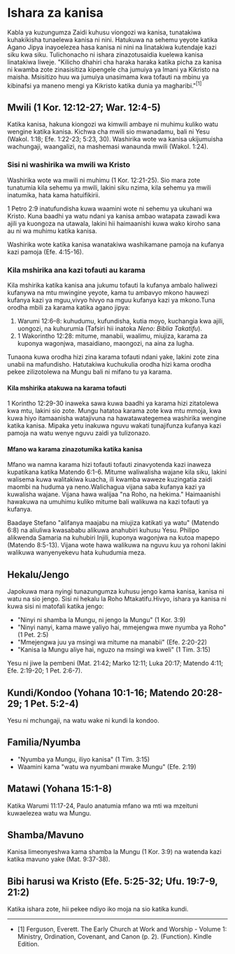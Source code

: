# Ishara za kanisa

Kabla ya kuzungumza Zaidi kuhusu viongozi wa kanisa, tunatakiwa kuhakikisha tunaelewa kanisa ni nini. Hatukuwa na sehemu yeyote katika Agano Jipya inayoelezea hasa kanisa ni nini na linatakiwa kutendaje kazi siku kwa siku. Tulichonacho ni ishara zinazotusaidia kuelewa kanisa linatakiwa liweje. "Kilicho dhahiri cha haraka haraka katika picha za kanisa ni kwamba zote zinasisitiza kipengele cha jumuiya ya Imani ya Kikristo na maisha. Msisitizo huu wa jumuiya unasimama kwa tofauti na mbinu ya kibinafsi ya maneno mengi ya Kikristo katika dunia ya magharibi."<sup>[1]</sup>

## Mwili (1 Kor. 12:12-27; War. 12:4-5)

Katika kanisa, hakuna kiongozi wa kimwili ambaye ni muhimu kuliko watu wengine katika kanisa. Kichwa cha mwili sio mwanadamu, bali ni Yesu (Wakol. 1:18; Efe. 1:22-23; 5:23, 30). Washirika wote wa kanisa ukijumuisha wachungaji, waangalizi, na mashemasi wanaunda mwili (Wakol. 1:24).

### Sisi ni washirika wa mwili wa Kristo

Washirika wote wa mwili ni muhimu (1 Kor. 12:21-25). Sio mara zote tunatumia kila sehemu ya mwili, lakini siku nzima, kila sehemu ya mwili inatumika, hata kama hatuifikirii.

1 Petro 2:9 inatufundisha kuwa waamini wote ni sehemu ya ukuhani wa Kristo. Kuna baadhi ya watu ndani ya kanisa ambao watapata zawadi kwa ajili ya kuongoza na utawala, lakini hii haimaanishi kuwa wako kiroho sana au ni wa muhimu katika kanisa.

Washirika wote katika kanisa wanatakiwa washikamane pamoja na kufanya kazi pamoja (Efe. 4:15-16).

### Kila mshirika ana kazi tofauti au karama

Kila mshirika katika kanisa ana jukumu tofauti la kufanya ambalo haliwezi kufanywa na mtu mwingine yeyote, kama tu ambavyo mkono hauwezi kufanya kazi ya mguu,vivyo hivyo na mguu kufanya kazi ya mkono.Tuna orodha mbili za karama katika agano jipya:

1. Warumi 12:6–8: kuhudumu, kufundisha, kutia moyo, kuchangia kwa ajili, uongozi, na kuhurumia (Tafsiri hii inatoka _Neno: Biblia Takatifu_).
2. 1 Wakorintho 12:28: mitume, manabii, waalimu, miujiza, karama za kuponya wagonjwa, masaidiano, maongozi, na aina za lugha.

Tunaona kuwa orodha hizi zina karama tofauti ndani yake, lakini zote zina unabii na mafundisho. Hatutakiwa kuchukulia orodha hizi kama orodha pekee zilizotolewa na Mungu bali ni mifano tu ya karama.

#### Kila mshirika atakuwa na karama tofauti

1 Korintho 12:29-30 inaweka sawa kuwa baadhi ya karama hizi zitatolewa kwa mtu, lakini sio zote. Mungu hatatoa karama zote kwa mtu mmoja, kwa kuwa hiyo itamaanisha watajivuna na hawatawategemea washirika wengine katika kanisa. Mipaka yetu inakuwa nguvu wakati tunajifunza kufanya kazi pamoja na watu wenye nguvu zaidi ya tulizonazo.

#### Mfano wa karama zinazotumika katika kanisa

Mfano wa namna karama hizi tofauti tofauti zinavyotenda kazi inaweza kupatikana katika Matendo 6:1-6. Mitume waliwalisha wajane kila siku, lakini walisema kuwa walitakiwa kuacha, ili kwamba waweze kuzingatia zaidi maombi na huduma ya neno.Walichagua vijana saba kufanya kazi ya kuwalisha wajane. Vijana hawa walijaa "na Roho, na hekima." Haimaanishi hawakuwa na umuhimu kuliko mitume bali walikuwa na kazi tofauti ya kufanya.

Baadaye Stefano "alifanya maajabu na miujiza katikati ya watu" (Matendo 6:8) na aliuliwa kwasababu alikuwa anahubiri kuhusu Yesu. Philipo alikwenda Samaria na kuhubiri Injili, kuponya wagonjwa na kutoa mapepo (Matendo 8:5-13). Vijana wote hawa walikuwa na nguvu kuu ya rohoni lakini walikuwa wanyenyekevu hata kuhudumia meza.

## Hekalu/Jengo

Japokuwa mara nyingi tunazungumza kuhusu jengo kama kanisa, kanisa ni watu na sio jengo. Sisi ni hekalu la Roho Mtakatifu.Hivyo, ishara ya kanisa ni kuwa sisi ni matofali katika jengo:

- "Ninyi ni shamba la Mungu, ni jengo la Mungu" (1 Kor. 3:9)
- "Ninyi nanyi, kama mawe yaliyo hai, mmejengwa mwe nyumba ya Roho" (1 Pet. 2:5)
- "Mmejengwa juu ya msingi wa mitume na manabii" (Efe. 2:20-22)
- "Kanisa la Mungu aliye hai, nguzo na msingi wa kweli" (1 Tim. 3:15)

Yesu ni jiwe la pembeni (Mat. 21:42; Marko 12:11; Luka 20:17; Matendo 4:11; Efe. 2:19-20; 1 Pet. 2:6-7).

## Kundi/Kondoo (Yohana 10:1-16; Matendo 20:28-29; 1 Pet. 5:2-4)

Yesu ni mchungaji, na watu wake ni kundi la kondoo.

## Familia/Nyumba

- "Nyumba ya Mungu, iliyo kanisa" (1 Tim. 3:15)
- Waamini kama "watu wa nyumbani mwake Mungu" (Efe. 2:19)

## Matawi (Yohana 15:1-8)

Katika Warumi 11:17-24, Paulo anatumia mfano wa mti wa mzeituni kuwaelezea watu wa Mungu.

## Shamba/Mavuno

Kanisa limeonyeshwa kama shamba la Mungu (1 Kor. 3:9) na watenda kazi katika mavuno yake (Mat. 9:37-38).

## Bibi harusi wa Kristo (Efe. 5:25-32; Ufu. 19:7-9, 21:2)

Katika ishara zote, hii pekee ndiyo iko moja na sio katika kundi.

---

- [1] Ferguson, Everett. The Early Church at Work and Worship - Volume 1: Ministry, Ordination, Covenant, and Canon (p. 2). (Function). Kindle Edition.
